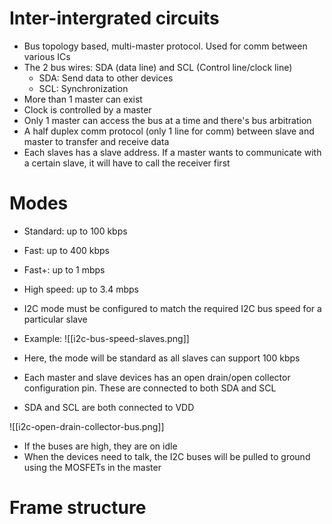 # Inter-intergrated circuits
- Bus topology based, multi-master protocol. Used for comm between various ICs
- The 2 bus wires: SDA (data line) and SCL (Control line/clock line)
	- SDA: Send data to other devices
	- SCL: Synchronization
- More than 1 master can exist
- Clock is controlled by a master
- Only 1 master can access the bus at a time and there's bus arbitration
- A half duplex comm protocol (only 1 line for comm) between slave and master to transfer and receive data
- Each slaves has a slave address. If a master wants to communicate with a certain slave, it will have to call the receiver first

# Modes
- Standard: up to 100 kbps
- Fast: up to 400 kbps
- Fast+: up to 1 mbps
- High speed: up to 3.4 mbps

- I2C mode must be configured to match the required I2C bus speed for a particular slave
- Example:
![[i2c-bus-speed-slaves.png]]
- Here, the mode will be standard as all slaves can support 100 kbps

- Each master and slave devices has an open drain/open collector configuration pin. These are connected to both SDA and SCL
- SDA and SCL are both connected to VDD

![[i2c-open-drain-collector-bus.png]]

- If the buses are high, they are on idle
- When the devices need to talk, the I2C buses will be pulled to ground using the MOSFETs in the master

# Frame structure
